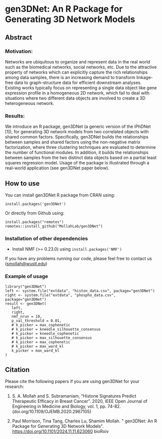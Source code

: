 # gen3DNet: An R Package for Generating 3D Network Models
## Abstract
### Motivation: 
Networks are ubiquitous to organize and represent data in the real world such as the biomedical networks, social networks, etc. Due to the attractive property of networks which can explicitly capture the rich relationships among data samples, there is an increasing demand to transform linkage-free data to graph-structure data for efficient downstream analyses. Existing works typically focus on representing a single data object like gene expression profile in a homogeneous 2D network, which fail to deal with situations where two different data objects are involved to create a 3D heterogeneous network.
### Results: 
We introduce an R package, gen3DNet (a generic version of the iPhDNet [1]), for generating 3D network models from two correlated objects with shared common factors. Specifically, gen3DNet builds the relationships between samples and shared factors using the non-negative matrix factorization, where three clustering techniques are evaluated to determine the number of functional modules. In addition, it builds the relationships between samples from the two distinct data objects based on a partial least squares regression model. Usage of the package is illustrated through a real-world application (see gen3DNet paper below). 
## How to use
You can install gen3DNet R package from CRAN using: 
```
install.packages('gen3DNet')
```

Or directly from Github using:
```
install.packages("remotes")
remotes::install_github("MollahLab/gen3DNet")
```

### Installation of other dependencies
* Install NMF (>= 0.23.0) using `install.packages('NMF')`

If you have any problems running our code, please feel free to contact us (smollah@wustl.edu)

### Example of usage
```
library("gen3DNet")
left <- system.file("extdata", "histon_data.csv", package="gen3DNet")
right <- system.file("extdata", "phospho_data.csv", package="gen3DNet")
result <- gen3DNet(
   left,
   right,
   nmf_nrun = 10,
   p_val_threshold = 0.01, 
   # k_picker = max_cophenetic
   # k_picker = kneedle_silhouette_consensus
   # k_picker = kneedle_cophenetic 
   # k_picker = max_silhouette_consensus
   # k_picker = max_cophenetic
   # k_picker = max_ward_kl
   k_picker = max_ward_kl
)
```
## Citation
Please cite the following papers if you are using gen3DNet for your research:

1. S. A. Mollah and S. Subramaniam, “Histone Signatures Predict Therapeutic Efficacy in Breast Cancer”. 2020, IEEE Open Journal of Engineering in Medicine and Biology, vol. 1, pp. 74-82.  (doi.org/10.1109/OJEMB.2020.2967105)

2. Paul Morrison, Tina Tang, Charles Lu, Shamim Mollah. " gen3DNet: An R Package for Generating 3D Network Models". https://doi.org/10.1101/2024.11.11.623060 bioRxiv 

